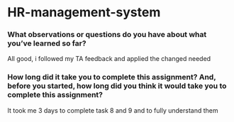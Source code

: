 # HR-management-system

### What observations or questions do you have about what you’ve learned so far?

All good, i followed my TA feedback and applied the changed needed

### How long did it take you to complete this assignment? And, before you started, how long did you think it would take you to complete this assignment?

It took me 3 days to complete task 8 and 9 and to fully understand them